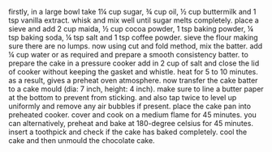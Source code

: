firstly, in a large bowl take 1¼ cup sugar, ¾ cup oil, ½ cup buttermilk and 1 tsp vanilla extract.
whisk and mix well until sugar melts completely.
place a sieve and add 2 cup maida, ½ cup cocoa powder, 1 tsp baking powder, ¼ tsp baking soda, ¼ tsp salt and 1 tsp coffee powder.
sieve the flour making sure there are no lumps.
now using cut and fold method, mix the batter.
add ¼ cup water or as required and prepare a smooth consistency batter.
to prepare the cake in a pressure cooker add in 2 cup of salt and close the lid of cooker without keeping the gasket and whistle. heat for 5 to 10 minutes. as a result, gives a preheat oven atmosphere.
now transfer the cake batter to a cake mould (dia: 7 inch, height: 4 inch). make sure to line a butter paper at the bottom to prevent from sticking.
and also tap twice to level up uniformly and remove any air bubbles if present.
place the cake pan into preheated cooker.
cover and cook on a medium flame for 45 minutes. you can alternatively, preheat and bake at 180-degree celsius for 45 minutes.
insert a toothpick and check if the cake has baked completely.
cool the cake and then unmould the chocolate cake.
